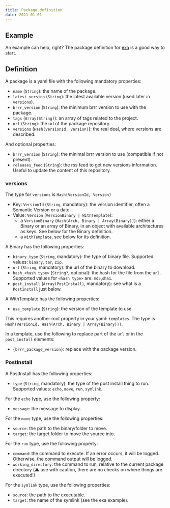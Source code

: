 ```yaml
---
title: Package definition
date: 2021-01-01
---
```


## Example

An example can help, right? The package definition for [exa](https://github.com/nyrst/freezer/blob/main/exa.yaml) is a good way to start.

## Definition

A package is a yaml file with the following mandatory properties:

- `name` (`String`): the name of the package.
- `latest_version` (`String`): the latest available version (used later in `versions`).
- `brrr_version` (`String`): the minimum brrr version to use with the package.
- `tags` (`Array(String)`): an array of tags related to the project.
- `url` (`String`): the url of the package repository.
- `versions` (`Hash(VersionId, Version)`): the real deal, where versions are described.

And optional properties:

- `brrr_version` (`String`): the minimal brrr version to use (compatible if not present). 
- `releases_feed` (`String`): the rss feed to get new versions information. Useful to update the content of this repository.

### versions

The type for `versions` is `Hash(VersionId, Version)`

- Key: `VersionId` (`String`, mandatory): the version identifier, often a Semantic Version or a date.
- Value: `Version` (`VersionBinary | WithTemplate`):
  - a `VersionBinary` (`Hash(Arch, Binary | Array(Binary))`): either a Binary or an array of Binary, in an object with available architectures as keys. See below for the Binary definition.
  - a `WithTemplate`, see below for its definition.

A Binary has the following properties:

- `binary_type` (`String`, mandatory): the type of binary file. Supported values: `binary`, `tar`, `zip`.
- `url` (`String`, mandatory): the url of the binary to download.
- `hash_<hash type>` (`String?`, optional): the hash for the file from the `url`. Supported values for `<hash type>` are: `md5`,`sha1`.
- `post_install` (`Array(PostInstall)`, mandatory): see what is a `PostInstall` just below.

A WithTemplate has the following properties:


- `use_template` (`String`): the version of the template to use

This requires another root property in your yaml: `templates`. The type is `Hash(VersionId, Hash(Arch, Binary | Array(Binary)))`.

In a template, use the following to replace part of the `url` or in the `post_install` elements:

- `{brrr_package_version}`: replace with the package version.

### PostInstall

A PostInstall has the following properties:

- `type` (`String`, mandatory): the type of the post install thing to run. Supported values: `echo`, `move`, `run`, `symlink`.

For the `echo` type, use the following property:

- `message`: the message to display.

For the `move` type, use the following properties:

- `source`: the path to the binary/folder to move.
- `target`: the target folder to move the source into.

For the `run` type, use the following property:

- `command`: the command to execute. If an error occurs, it will be logged. Otherwise, the command output will be logged.
- `working_directory`: the command to run, relative to the current package directory (:warning: use with caution, there are no checks on where things are executed!)

For the `symlink` type, use the following properties:

- `source`: the path to the executable.
- `target`: the name of the symlink (see the exa example).